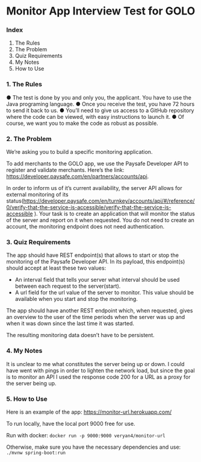 # Monitor App Interview Test for GOLO

### Index
1. The Rules
2. The Problem
3. Quiz Requirements
4. My Notes
5. How to Use

### 1. The Rules
●	The test is done by you and only you, the applicant. You have to use the Java programing language.
●	Once you receive the test, you have 72 hours to send it back to us.
●	You’ll need to give us access to a GitHub repository where the code can be viewed, with easy instructions to launch it.
●	Of course, we want you to make the code as robust as possible.


### 2. The Problem
We’re asking you to build a specific monitoring application.

To add merchants to the GOLO app, we use the Paysafe Developer API to register and validate merchants. Here’s the link: https://developer.paysafe.com/en/partners/accounts/api.

In order to inform us of it’s current availability, the server API allows for external monitoring of its status(https://developer.paysafe.com/en/turnkey/accounts/api/#/reference/0/verify-that-the-service-is-accessible/verify-that-the-service-is-accessible ). Your task is to create an application that will monitor the status of the server and report on it when requested. You do not need to create an account, the monitoring endpoint does not need authentication.

### 3. Quiz Requirements
The app should have REST endpoint(s) that allows to start or stop the monitoring of the Paysafe Developer API. In its payload, this endpoint(s) should accept at least these two values:
-	An interval field that tells your server what interval should be used between each request to the server(start).
-	A url field for the url value of the server to monitor. This value should be available when you start and stop the monitoring.

The app should have another REST endpoint which, when requested, gives an overview to the user of the time periods when the server was up and when it was down since the last time it was started.

The resulting monitoring data doesn’t have to be persistent.

### 4. My Notes
It is unclear to me what constitutes the server being up or down. I could have went with pings in order to lighten the network load, but since the goal is to monitor an API I used the response code 200 for a URL as a proxy for the server being up.

### 5. How to Use

Here is an example of the app: https://monitor-url.herokuapp.com/

To run locally, have the local port 9000 free for use.

Run with docker:
`docker run -p 9000:9000 veryan4/monitor-url`

Otherwise, make sure you have the necessary dependencies and use:
`./mvnw spring-boot:run`
